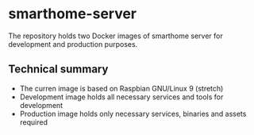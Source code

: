 # smarthome-server

The repository holds two Docker images of smarthome server for development and production purposes.

## Technical summary
* The curren image is based on Raspbian GNU/Linux 9 (stretch)
* Development image holds all necessary services and tools for development
* Production image holds only necessary services, binaries and assets required